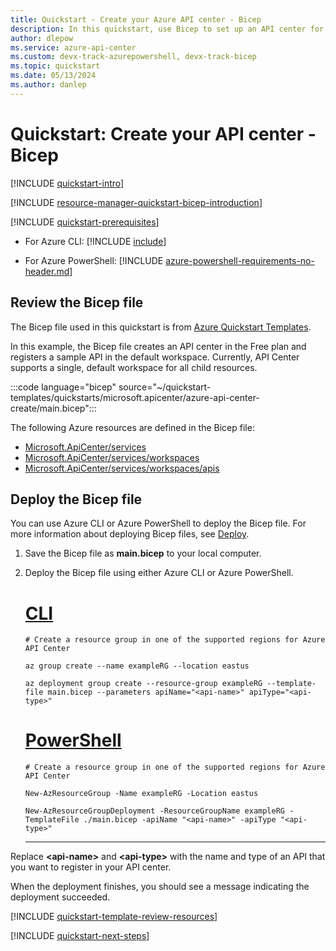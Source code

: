 ```yaml
---
title: Quickstart - Create your Azure API center - Bicep
description: In this quickstart, use Bicep to set up an API center for API discovery, reuse, and governance. 
author: dlepow
ms.service: azure-api-center
ms.custom: devx-track-azurepowershell, devx-track-bicep
ms.topic: quickstart
ms.date: 05/13/2024
ms.author: danlep 
---
```


# Quickstart: Create your API center - Bicep

[!INCLUDE [quickstart-intro](includes/quickstart-intro.md)]

[!INCLUDE [resource-manager-quickstart-bicep-introduction](~/reusable-content/ce-skilling/azure/includes/resource-manager-quickstart-bicep-introduction.md)]

[!INCLUDE [quickstart-prerequisites](includes/quickstart-prerequisites.md)]

* For Azure CLI:
    [!INCLUDE [include](~/reusable-content/azure-cli/azure-cli-prepare-your-environment-no-header.md)]

* For Azure PowerShell: 
    [!INCLUDE [azure-powershell-requirements-no-header.md](~/reusable-content/ce-skilling/azure/includes/azure-powershell-requirements-no-header.md)]

## Review the Bicep file

The Bicep file used in this quickstart is from
[Azure Quickstart Templates](/samples/azure/azure-quickstart-templates/azure-api-center-create/). 

In this example, the Bicep file creates an API center in the Free plan and registers a sample API in the default workspace. Currently, API Center supports a single, default workspace for all child resources.

:::code language="bicep" source="~/quickstart-templates/quickstarts/microsoft.apicenter/azure-api-center-create/main.bicep":::

The following Azure resources are defined in the Bicep file:

* [Microsoft.ApiCenter/services](/azure/templates/microsoft.apicenter/services)
* [Microsoft.ApiCenter/services/workspaces](/azure/templates/microsoft.apicenter/services/workspaces)
* [Microsoft.ApiCenter/services/workspaces/apis](/azure/templates/microsoft.apicenter/services/workspaces/apis)

## Deploy the Bicep file

You can use Azure CLI or Azure PowerShell to deploy the Bicep file. For more information about deploying Bicep files, see [Deploy](../azure-resource-manager/bicep/deploy-cli.md).

1. Save the Bicep file as **main.bicep** to your local computer.
1. Deploy the Bicep file using either Azure CLI or Azure PowerShell.

    # [CLI](#tab/CLI)

    ```azurecli
    # Create a resource group in one of the supported regions for Azure API Center
    
    az group create --name exampleRG --location eastus

    az deployment group create --resource-group exampleRG --template-file main.bicep --parameters apiName="<api-name>" apiType="<api-type>" 
    ```

    # [PowerShell](#tab/PowerShell)

    ```azurepowershell
    # Create a resource group in one of the supported regions for Azure API Center

    New-AzResourceGroup -Name exampleRG -Location eastus

    New-AzResourceGroupDeployment -ResourceGroupName exampleRG -TemplateFile ./main.bicep -apiName "<api-name>" -apiType "<api-type>"
    ```
    ---

Replace **\<api-name\>** and **\<api-type\>** with the name and type of an API that you want to register in your API center.

When the deployment finishes, you should see a message indicating the deployment succeeded.

[!INCLUDE [quickstart-template-review-resources](includes/quickstart-template-review-resources.md)]

[!INCLUDE [quickstart-next-steps](includes/quickstart-next-steps.md)]
